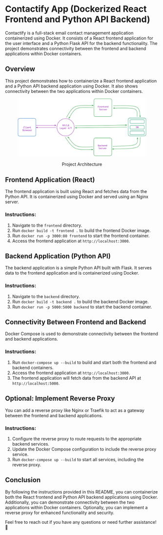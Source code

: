# Contactify App (Dockerized React Frontend and Python API Backend)

Contactify is a full-stack email contact management application containerized using Docker. It consists of a React frontend application for the user interface and a Python Flask API for the backend functionality. The project demonstrates connectivity between the frontend and backend applications within Docker containers.

## Overview 

This project demonstrates how to containerize a React frontend application and a Python API backend application using Docker. It also shows connectivity between the two applications within Docker containers.
<figure > 
<p align="center">
  <img src="./system_design.png" alt="project architecture" />
  <p align="center">Project Architecture</p> 
</p>
</figure>

## Frontend Application (React)

The frontend application is built using React and fetches data from the Python API. It is containerized using Docker and served using an Nginx server.

### Instructions:

1. Navigate to the `frontend` directory.
2. Run `docker build -t frontend .` to build the frontend Docker image.
3. Run `docker run -p 3000:80 frontend` to start the frontend container.
4. Access the frontend application at `http://localhost:3000`.

## Backend Application (Python API)

The backend application is a simple Python API built with Flask. It serves data to the frontend application and is containerized using Docker.

### Instructions:

1. Navigate to the `backend` directory.
2. Run `docker build -t backend .` to build the backend Docker image.
3. Run `docker run -p 5000:5000 backend` to start the backend container.

## Connectivity Between Frontend and Backend

Docker Compose is used to demonstrate connectivity between the frontend and backend applications.

### Instructions:

1. Run `docker-compose up --build` to build and start both the frontend and backend containers.
2. Access the frontend application at `http://localhost:3000`.
3. The frontend application will fetch data from the backend API at `http://localhost:5000`.

## Optional: Implement Reverse Proxy

You can add a reverse proxy like Nginx or Traefik to act as a gateway between the frontend and backend applications.

### Instructions:

1. Configure the reverse proxy to route requests to the appropriate backend services.
2. Update the Docker Compose configuration to include the reverse proxy service.
3. Run `docker-compose up --build` to start all services, including the reverse proxy.

## Conclusion

By following the instructions provided in this README, you can containerize both the React frontend and Python API backend applications using Docker. Additionally, you can demonstrate connectivity between the two applications within Docker containers. Optionally, you can implement a reverse proxy for enhanced functionality and security.

Feel free to reach out if you have any questions or need further assistance! 🚀